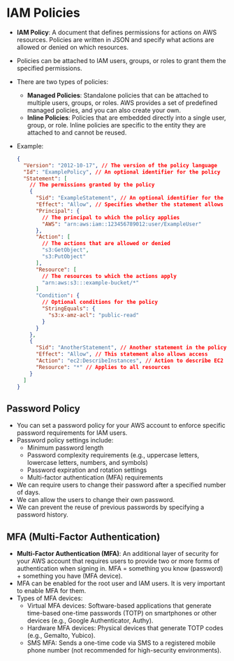 # IAM Policies

- **IAM Policy**: A document that defines permissions for actions on AWS resources. Policies are written in JSON and specify what actions are allowed or denied on which resources.
- Policies can be attached to IAM users, groups, or roles to grant them the specified permissions.
- There are two types of policies:

  - **Managed Policies**: Standalone policies that can be attached to multiple users, groups, or roles. AWS provides a set of predefined managed policies, and you can also create your own.
  - **Inline Policies**: Policies that are embedded directly into a single user, group, or role. Inline policies are specific to the entity they are attached to and cannot be reused.

- Example:
  ```json
  {
    "Version": "2012-10-17", // The version of the policy language
    "Id": "ExamplePolicy", // An optional identifier for the policy
    "Statement": [
      // The permissions granted by the policy
      {
        "Sid": "ExampleStatement", // An optional identifier for the statement
        "Effect": "Allow", // Specifies whether the statement allows or denies access
        "Principal": {
          // The principal to which the policy applies
          "AWS": "arn:aws:iam::123456789012:user/ExampleUser"
        },
        "Action": [
          // The actions that are allowed or denied
          "s3:GetObject",
          "s3:PutObject"
        ],
        "Resource": [
          // The resources to which the actions apply
          "arn:aws:s3:::example-bucket/*"
        ]
        "Condition": {
          // Optional conditions for the policy
          "StringEquals": {
            "s3:x-amz-acl": "public-read"
          }
        }
      },
      {
        "Sid": "AnotherStatement", // Another statement in the policy
        "Effect": "Allow", // This statement also allows access
        "Action": "ec2:DescribeInstances", // Action to describe EC2 instances
        "Resource": "*" // Applies to all resources
      }
    ]
  }
  ```

## Password Policy

- You can set a password policy for your AWS account to enforce specific password requirements for IAM users.
- Password policy settings include:
  - Minimum password length
  - Password complexity requirements (e.g., uppercase letters, lowercase letters, numbers, and symbols)
  - Password expiration and rotation settings
  - Multi-factor authentication (MFA) requirements
- We can require users to change their password after a specified number of days.
- We can allow the users to change their own password.
- We can prevent the reuse of previous passwords by specifying a password history.

## MFA (Multi-Factor Authentication)

- **Multi-Factor Authentication (MFA)**: An additional layer of security for your AWS account that requires users to provide two or more forms of authentication when signing in. MFA = something you know (password) + something you have (MFA device).
- MFA can be enabled for the root user and IAM users. It is very important to enable MFA for them.
- Types of MFA devices:
  - Virtual MFA devices: Software-based applications that generate time-based one-time passwords (TOTP) on smartphones or other devices (e.g., Google Authenticator, Authy).
  - Hardware MFA devices: Physical devices that generate TOTP codes (e.g., Gemalto, Yubico).
  - SMS MFA: Sends a one-time code via SMS to a registered mobile phone number (not recommended for high-security environments).

